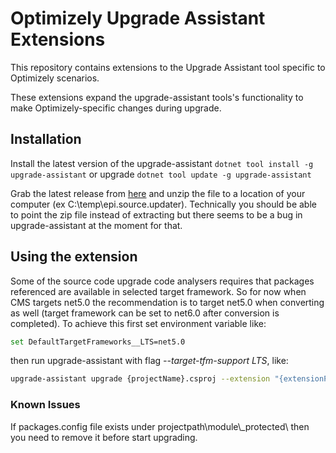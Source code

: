 # Optimizely Upgrade Assistant Extensions

This repository contains extensions to the Upgrade Assistant tool specific to Optimizely scenarios.

These extensions expand the upgrade-assistant tools's functionality to make Optimizely-specific changes during upgrade.

## Installation

Install the latest version of the upgrade-assistant `dotnet tool install -g upgrade-assistant` or upgrade `dotnet tool update -g upgrade-assistant`

Grab the latest release from [here](https://github.com/episerver/upgrade-assistant-extensions/releases) and unzip the file to a location of your computer (ex C:\temp\epi.source.updater).  Technically you should be able to point the zip file instead of extracting but there seems to be a bug in upgrade-assistant at the moment for that.

## Using the extension

Some of the source code upgrade code analysers requires that packages referenced are available in selected target framework. So for now when CMS targets net5.0 the recommendation is to target net5.0 when converting as well (target framework can be set to net6.0 after conversion is completed). To achieve this first set environment variable like:

```bash
set DefaultTargetFrameworks__LTS=net5.0
```

then run upgrade-assistant with flag *--target-tfm-support LTS*, like:

```bash
upgrade-assistant upgrade {projectName}.csproj --extension "{extensionPath}" --ignore-unsupported-features --target-tfm-support LTS
```

### Known Issues

If packages.config file exists under projectpath\\module\\_protected\\ then you need to remove it before start upgrading.

